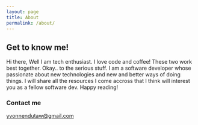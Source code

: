 ```yaml
---
layout: page
title: About
permalink: /about/
---
```


## Get to know me!


Hi there, Well I am tech enthusiast. I love code and coffee! These two work best together. Okay.. to the serious stuff. I am a software developer whose passionate about new technologies and new and better ways of doing things. I will share all the resources I come accross that I think will interest you as a fellow software dev. Happy reading!


### Contact me

[yvonnendutaw@gmail.com](mailto:yvonnendutaw@gmail.com)
